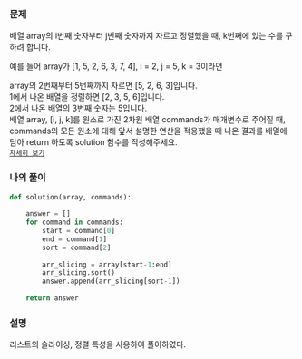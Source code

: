 ### 문제
배열 array의 i번째 숫자부터 j번째 숫자까지 자르고 정렬했을 때, k번째에 있는 수를 구하려 합니다.  

예를 들어 array가 [1, 5, 2, 6, 3, 7, 4], i = 2, j = 5, k = 3이라면  

array의 2번째부터 5번째까지 자르면 [5, 2, 6, 3]입니다.  
1에서 나온 배열을 정렬하면 [2, 3, 5, 6]입니다.  
2에서 나온 배열의 3번째 숫자는 5입니다.  
배열 array, [i, j, k]를 원소로 가진 2차원 배열 commands가 매개변수로 주어질 때, commands의 모든 원소에 대해 앞서 설명한 연산을 적용했을 때 나온 결과를 배열에 담아 return 하도록 solution 함수를 작성해주세요.  
[`자세히 보기`](https://programmers.co.kr/learn/courses/30/lessons/42748)

### 나의 풀이
```python
def solution(array, commands):
    
    answer = []
    for command in commands:
        start = command[0]
        end = command[1]
        sort = command[2]
        
        arr_slicing = array[start-1:end]
        arr_slicing.sort()
        answer.append(arr_slicing[sort-1])
    
    return answer
```

### 설명
리스트의 슬라이싱, 정렬 특성을 사용하여 풀이하였다.
